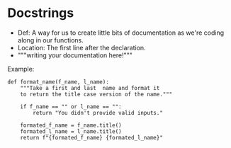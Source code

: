 # Docstrings
- Def: A way for us to create little bits of documentation as we're coding along in our functions.
- Location: The first line after the declaration.
- """writing your documentation here!"""

Example:

    def format_name(f_name, l_name):
        """Take a first and last  name and format it 
        to return the title case version of the name."""
        
        if f_name == "" or l_name == "":
            return "You didn't provide valid inputs."

        formated_f_name = f_name.title()
        formated_l_name = l_name.title()
        return f"{formated_f_name} {formated_l_name}"
